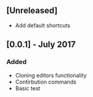 ## [Unreleased]
- Add default shortcuts

## [0.0.1] - July 2017
### Added
- Cloning editors functionality
- Contirbution commands
- Basic test
